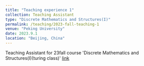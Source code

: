 ```yaml
---
title: "Teaching experience 1"
collection: Teaching Assistant
type: "Discrete Mathematics and Structures(I)"
permalink: /teaching/2023-fall-teaching-1
venue: "Peking University"
date: 2023.9.1
location: "Beijing, China"
---
```


Teaching Assistant for 23fall course 'Discrete Mathematics and Structures(I)(turing class)' [link](https://dean.pku.edu.cn/service/web/courseDetail.php?flag=1&zxjhbh=BZ2425104833400_11831)
